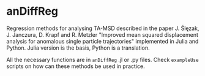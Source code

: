 # anDiffReg
Regression methods for analysing TA-MSD described in the paper J. Ślęzak, J. Janczura, D. Krapf and R. Metzler "Improved mean squared displacement analysis for
anomalous single particle trajectories" implemented in Julia and Python. Julia version is the basis, Python is a translation.

All the necessary functions are in `anDiffReg` .jl or .py files. Check `exampleUse` scripts on how can these methods be used in practice.
